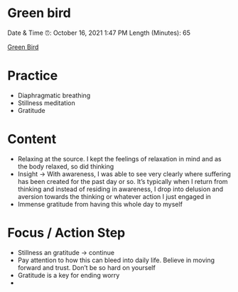 # Green bird

Date & Time ⏰: October 16, 2021 1:47 PM
Length (Minutes): 65

[Green Bird](https://open.spotify.com/track/1njuTHu8RYBUQ4zOiays0Q?si=ERrDKq1DSKi9mdmgHQh_Jg)

# Practice

- Diaphragmatic breathing
- Stillness meditation
- Gratitude

# Content

- Relaxing at the source. I kept the feelings of relaxation in mind and as the body relaxed, so did thinking
- Insight → With awareness, I was able to see very clearly where suffering has been created for the past day or so. It’s typically when I return from thinking and instead of residing in awareness, I drop into delusion and aversion towards the thinking or whatever action I just engaged in
- Immense gratitude from having this whole day to myself

# Focus / Action Step

- Stillness an gratitude → continue
- Pay attention to how this can bleed into daily life. Believe in moving forward and trust. Don’t be so hard on yourself
- Gratitude is a key for ending worry
-